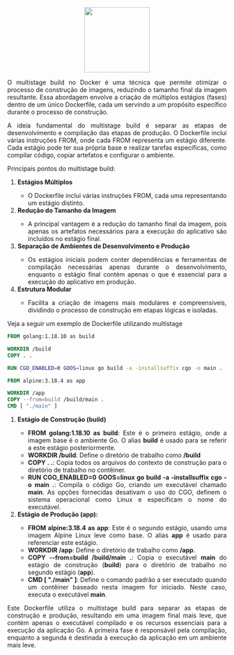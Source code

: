 <div align="center">
  <div>
    <img height = "150" width = "150" src="https://cdn.jsdelivr.net/gh/devicons/devicon/icons/docker/docker-original-wordmark.svg" />
  </div>
</div>

<p style="text-align: justify;">O multistage build no Docker é uma técnica que permite otimizar o processo de construção de imagens, reduzindo o tamanho final da imagem resultante. Essa abordagem envolve a criação de múltiplos estágios (fases) dentro de um único Dockerfile, cada um servindo a um propósito específico durante o processo de construção.</p>

<p style="text-align: justify;">A ideia fundamental do multistage build é separar as etapas de desenvolvimento e compilação das etapas de produção. O Dockerfile inclui várias instruções FROM, onde cada FROM representa um estágio diferente. Cada estágio pode ter sua própria base e realizar tarefas específicas, como compilar código, copiar artefatos e configurar o ambiente.</p>

<p style="text-align: justify;">Principais pontos do multistage build:</p>

<ol>
  <li style="text-align: justify;"><b>Estágios Múltiplos</b></li>
  <ul>
    <li style="text-align: justify;">O Dockerfile inclui várias instruções FROM, cada uma representando um estágio distinto.</li>
  </ul>

  <li style="text-align: justify;"><b>Redução do Tamanho da Imagem</b></li>
  <ul>
    <li style="text-align: justify;">A principal vantagem é a redução do tamanho final da imagem, pois apenas os artefatos necessários para a execução do aplicativo são incluídos no estágio final.</li>
  </ul>

  <li style="text-align: justify;"><b>Separação de Ambientes de Desenvolvimento e Produção</b></li>
  <ul>
    <li style="text-align: justify;">Os estágios iniciais podem conter dependências e ferramentas de compilação necessárias apenas durante o desenvolvimento, enquanto o estágio final contém apenas o que é essencial para a execução do aplicativo em produção.</li>
  </ul>

  <li style="text-align: justify;"><b>Estrutura Modular</b></li>
  <ul>
    <li style="text-align: justify;">Facilita a criação de imagens mais modulares e compreensíveis, dividindo o processo de construção em etapas lógicas e isoladas.</li>
  </ul>
</ol>

<p style="text-align: justify;">Veja a seguir um exemplo de Dockerfile utilizando multistage</p>

```Dockerfile
FROM golang:1.18.10 as build

WORKDIR /build
COPY . .

RUN CGO_ENABLED=0 GOOS=linux go build -a -installsuffix cgo -o main .

FROM alpine:3.18.4 as app

WORKDIR /app
COPY --from=build /build/main .
CMD [ "./main" ]
```

<ol>
  <li style="text-align: justify;"><b>Estágio de Construção (build)</b></li>
  <ul>
    <li style="text-align: justify;"><b>FROM golang:1.18.10 as build</b>: Este é o primeiro estágio, onde a imagem base é o ambiente Go. O alias <b>build</b> é usado para se referir a este estágio posteriormente.</li>
    <li style="text-align: justify;"><b>WORKDIR /build</b>: Define o diretório de trabalho como <b>/build</b></li>
    <li style="text-align: justify;"><b>COPY . .</b>: Copia todos os arquivos do contexto de construção para o diretório de trabalho no contêiner.</li>
    <li style="text-align: justify;"><b>RUN CGO_ENABLED=0 GOOS=linux go build -a -installsuffix cgo -o main .</b>: Compila o código Go, criando um executável chamado <b>main</b>. As opções fornecidas desativam o uso do CGO, definem o sistema operacional como Linux e especificam o nome do executável.</li>
  </ul>
  <li style="text-align: justify;"><b>Estágio de Produção (app):</b></li>
  <ul>
    <li style="text-align: justify;"><b>FROM alpine:3.18.4 as app</b>: Este é o segundo estágio, usando uma imagem Alpine Linux leve como base. O alias <b>app</b> é usado para referenciar este estágio.</li>
    <li style="text-align: justify;"><b>WORKDIR /app</b>: Define o diretório de trabalho como <b>/app</b>.</li>
    <li style="text-align: justify;"><b>COPY --from=build /build/main .</b>: Copia o executável <b>main</b> do estágio de construção (<b>build</b>) para o diretório de trabalho no segundo estágio (<b>app</b>).</li>
    <li style="text-align: justify;"><b>CMD [ "./main" ]</b>: Define o comando padrão a ser executado quando um contêiner baseado nesta imagem for iniciado. Neste caso, executa o executável <b>main</b>.</li>
  </ul>
</ol>

<p style="text-align: justify;">Este Dockerfile utiliza o multistage build para separar as etapas de construção e produção, resultando em uma imagem final mais leve, que contém apenas o executável compilado e os recursos essenciais para a execução da aplicação Go. A primeira fase é responsável pela compilação, enquanto a segunda é destinada à execução da aplicação em um ambiente mais leve.</p>
